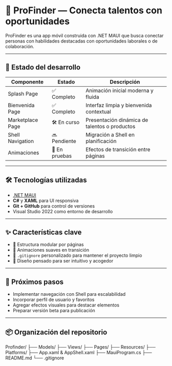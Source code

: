 # 📱 ProFinder — Conecta talentos con oportunidades

ProFinder es una app móvil construida con .NET MAUI que busca conectar personas con habilidades destacadas con oportunidades laborales o de colaboración.

---

## 🚀 Estado del desarrollo

| Componente        | Estado      | Descripción                              |
|-------------------|-------------|------------------------------------------|
| Splash Page       | ✅ Completo | Animación inicial moderna y fluida       |
| Bienvenida Page   | ✅ Completo | Interfaz limpia y bienvenida contextual  |
| Marketplace Page  | 🛠️ En curso | Presentación dinámica de talentos o productos |
| Shell Navigation  | 🔜 Pendiente| Migración a Shell en planificación       |
| Animaciones       | 🧪 En pruebas| Efectos de transición entre páginas      |

---

## 🛠️ Tecnologías utilizadas

- [.NET MAUI](https://learn.microsoft.com/es-es/dotnet/maui/)  
- **C#** y **XAML** para UI responsiva  
- **Git + GitHub** para control de versiones  
- Visual Studio 2022 como entorno de desarrollo

---

## ✨ Características clave

- 📱 Estructura modular por páginas
- 🎨 Animaciones suaves en transición
- 🧹 `.gitignore` personalizado para mantener el proyecto limpio
- 💬 Diseño pensado para ser intuitivo y acogedor

---

## 🧩 Próximos pasos

- Implementar navegación con Shell para escalabilidad
- Incorporar perfil de usuario y favoritos
- Agregar efectos visuales para destacar elementos
- Preparar versión beta para publicación

---

## 📦 Organización del repositorio

Profinder/ ├── Models/ ├── Views/ ├── Pages/ ├── Resources/ ├── Platforms/ ├── App.xaml & AppShell.xaml ├── MauiProgram.cs ├── README.md └── .gitignore